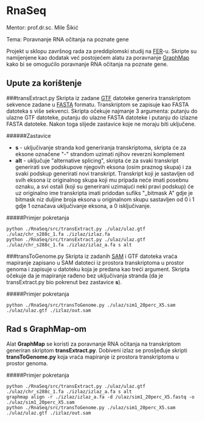 # RnaSeq

Mentor: prof.dr.sc. Mile Šikić

Tema: Poravnanje RNA očitanja na poznate gene

Projekt u sklopu završnog rada za preddiplomski studij na [FER](http://www.fer.unizg.hr/)-u.
Skripte su namijenjene kao dodatak već postojećem alatu za poravnanje [GraphMap](https://github.com/isovic/graphmap)
kako bi se omogućilo poravnanje RNA očitanja na poznate gene.

## Upute za korištenje

###transExtract.py
Skripta iz zadane [GTF](http://mblab.wustl.edu/GTF2.html) datoteke generira transkriptom sekvence zadane u 
[FASTA](http://genetics.bwh.harvard.edu/pph/FASTA.html) formatu. Transkriptom se zapisuje kao FASTA datoteka
s više sekvenci.
Skripta očekuje najmanje 3 argumenta: putanju do ulazne GTF datoteke, putanju do ulazne FASTA datoteke i putanju do izlazne
FASTA datoteke. Nakon toga slijede zastavice koje ne moraju biti uključene. 

######Zastavice
* __s__ - uključivanje stranda kod generiranja transkriptoma, skripta će za eksone označene "-" strandom uzimati njihov
reverzni komplement
* __alt__ - uključuje "alternative splicing", skripta će za svaki transkript generirati sve podskupove njegovih eksona (osim
praznog skupa) i za svaki podskup generirati novi transkript. Transkript koji je sastavljen od svih eksona iz originalnog
skupa koji mu pripada neće imati posebnu oznaku, a svi ostali (koji su generirani uzimajući neki pravi podskup) će uz originalno
ime transkripta imati pridodan sufiks "_bitmask A" gdje je bitmask niz duljine broja eksona u originalnom skupu sastavljen od 0 i 1 gdje 1 označava uključivanje eksona,
a 0 isključivanje.

#####Primjer pokretanja
```
python ./RnaSeq/src/transExtract.py ./ulaz/ulaz.gtf ./ulaz/chr_s288c_1.fa ./izlaz/izlaz.fa 
python ./RnaSeq/src/transExtract.py ./ulaz/ulaz.gtf ./ulaz/chr_s288c_1.fa ./izlaz/izlaz_a.fa s alt
```


###transToGenome.py
Skripta iz zadanih [SAM](https://samtools.github.io/hts-specs/SAMv1.pdf) i GTF datoteka vraća mapiranje zapisano
u SAM datoteci iz prostora transkriptoma u prostor genoma i zapisuje u datoteku koja je predana kao treći argument. 
Skripta očekuje da je mapiranje rađeno bez uključivanja stranda (da je transExtract.py bio pokrenut bez zastavice __s__).

#####Primjer pokretanja
```
python ./RnaSeq/src/transToGenome.py ./ulaz/sim1_20perc_X5.sam ./ulaz/ulaz.gtf ./izlaz/out.sam
```

## Rad s GraphMap-om
Alat __GraphMap__ se koristi za poravnanje RNA očitanja na transkriptom generiran skriptom __transExtract.py__. 
Dobiveni izlaz se prosljeđuje skripti __transToGenome.py__ koja vraća mapiranje iz prostora transkriptoma u prostor genoma.

#####Primjer pokretanja
```
python ./RnaSeq/src/transExtract.py ./ulaz/ulaz.gtf ./ulaz/chr_s288c_1.fa ./izlaz/izlaz_a.fa s alt
graphmap align -r ./izlaz/izlaz_a.fa -d /ulaz/sim1_20perc_X5.fastq -o ./ulaz/sim1_20perc_X5.sam
python ./RnaSeq/src/transToGenome.py ./ulaz/sim1_20perc_X5.sam ./ulaz/ulaz.gtf ./izlaz/out.sam
```
